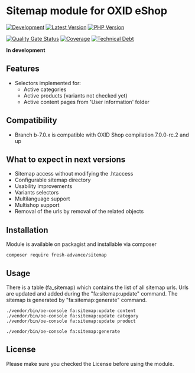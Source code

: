 # Sitemap module for OXID eShop

[![Development](https://github.com/Fresh-Advance/Sitemap/actions/workflows/trigger.yml/badge.svg?branch=b-7.0.x)](https://github.com/Fresh-Advance/Sitemap/actions/workflows/trigger.yml)
[![Latest Version](https://img.shields.io/packagist/v/Fresh-Advance/Sitemap?logo=composer&label=latest&include_prereleases&color=orange)](https://packagist.org/packages/Fresh-Advance/Sitemap)
[![PHP Version](https://img.shields.io/packagist/php-v/Fresh-Advance/Sitemap)](https://github.com/Fresh-Advance/Sitemap)

[![Quality Gate Status](https://sonarcloud.io/api/project_badges/measure?project=Fresh-Advance_Sitemap&metric=alert_status)](https://sonarcloud.io/dashboard?id=Fresh-Advance_Sitemap)
[![Coverage](https://sonarcloud.io/api/project_badges/measure?project=Fresh-Advance_Sitemap&metric=coverage)](https://sonarcloud.io/dashboard?id=Fresh-Advance_Sitemap)
[![Technical Debt](https://sonarcloud.io/api/project_badges/measure?project=Fresh-Advance_Sitemap&metric=sqale_index)](https://sonarcloud.io/dashboard?id=Fresh-Advance_Sitemap)

**In development**

## Features

* Selectors implemented for:
  * Active categories
  * Active products (variants not checked yet)
  * Active content pages from 'User information' folder

## Compatibility

* Branch b-7.0.x is compatible with OXID Shop compilation 7.0.0-rc.2 and up

## What to expect in next versions

* Sitemap access without modifying the .htaccess
* Configurable sitemap directory
* Usability improvements
* Variants selectors
* Multilanguage support
* Multishop support
* Removal of the urls by removal of the related objects

## Installation

Module is available on packagist and installable via composer

```
composer require fresh-advance/sitemap
```

## Usage

There is a table (fa_sitemap) which contains the list of all sitemap urls.
Urls are updated and added during the "fa:sitemap:update" command.
The sitemap is generated by "fa:sitemap:generate" command.

```shell
./vendor/bin/oe-console fa:sitemap:update content
./vendor/bin/oe-console fa:sitemap:update category
./vendor/bin/oe-console fa:sitemap:update product

./vendor/bin/oe-console fa:sitemap:generate
```

## License

Please make sure you checked the License before using the module.
